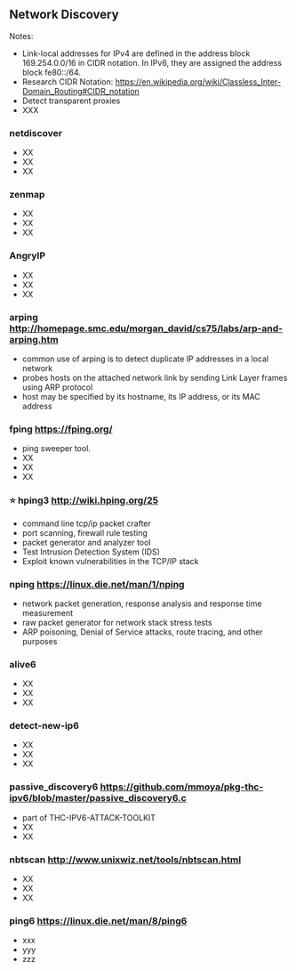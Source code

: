 
## Network Discovery

Notes:
- Link-local addresses for IPv4 are defined in the address block 169.254.0.0/16 in CIDR notation. In IPv6, they are assigned the address block fe80::/64.
- Research CIDR Notation: https://en.wikipedia.org/wiki/Classless_Inter-Domain_Routing#CIDR_notation
- Detect transparent proxies
- XXX

### netdiscover
- XX
- XX
- XX

### zenmap
- XX
- XX
- XX

### AngryIP
- XX
- XX
- XX

### arping http://homepage.smc.edu/morgan_david/cs75/labs/arp-and-arping.htm
- common use of arping is to detect duplicate IP addresses in a local network
- probes hosts on the attached network link by sending Link Layer frames using ARP protocol
- host may be specified by its hostname, its IP address, or its MAC address

### fping https://fping.org/
- ping sweeper tool.
- XX
- XX
- XX

### :star: hping3 http://wiki.hping.org/25
- command line tcp/ip packet crafter
- port scanning, firewall rule testing
- packet generator and analyzer tool
- Test Intrusion Detection System (IDS)
- Exploit known vulnerabilities in the TCP/IP stack

### nping https://linux.die.net/man/1/nping
- network packet generation, response analysis and response time measurement
- raw packet generator for network stack stress tests
- ARP poisoning, Denial of Service attacks, route tracing, and other purposes

### alive6
- XX
- XX
- XX

### detect-new-ip6
- XX
- XX
- XX

### passive_discovery6 https://github.com/mmoya/pkg-thc-ipv6/blob/master/passive_discovery6.c
- part of THC-IPV6-ATTACK-TOOLKIT
- XX
- XX

### nbtscan http://www.unixwiz.net/tools/nbtscan.html
- XX
- XX
- XX

### ping6 https://linux.die.net/man/8/ping6
- xxx
- yyy
- zzz



